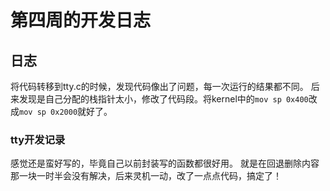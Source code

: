 # 第四周的开发日志





## 日志

将代码转移到tty.c的时候，发现代码像出了问题，每一次运行的结果都不同。
后来发现是自己分配的栈指针太小，修改了代码段。将kernel中的`mov sp 0x400`改成`mov sp 0x2000`就好了。

### tty开发记录

感觉还是蛮好写的，毕竟自己以前封装写的函数都很好用。
就是在回退删除内容那一块一时半会没有解决，后来灵机一动，改了一点点代码，搞定了！